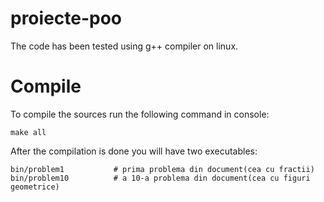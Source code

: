 # proiecte-poo

The code has been tested using g++ compiler on linux.

# Compile

To compile the sources run the following command in console:

    make all

After the compilation is done you will have two executables:
  
    bin/problem1           # prima problema din document(cea cu fractii)
    bin/problem10          # a 10-a problema din document(cea cu figuri geometrice)
